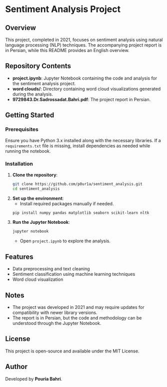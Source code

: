 # Sentiment Analysis Project

## Overview
This project, completed in 2021, focuses on sentiment analysis using natural language processing (NLP) techniques. The accompanying project report is in Persian, while this README provides an English overview.

## Repository Contents
- **project.ipynb**: Jupyter Notebook containing the code and analysis for the sentiment analysis project.
- **word clouds/**: Directory containing word cloud visualizations generated during the analysis.
- **9729843.Dr.Sadrossadat.Bahri.pdf**: The project report in Persian.

## Getting Started

### Prerequisites
Ensure you have Python 3.x installed along with the necessary libraries. If a `requirements.txt` file is missing, install dependencies as needed while running the notebook.

### Installation
1. **Clone the repository**:
   ```bash
   git clone https://github.com/p0ur1a/sentiment_analysis.git
   cd sentiment_analysis
   ```
2. **Set up the environment**:
   - Install required packages manually if needed.
   ```bash
   pip install numpy pandas matplotlib seaborn scikit-learn nltk
   ```
3. **Run the Jupyter Notebook**:
   ```bash
   jupyter notebook
   ```
   - Open `project.ipynb` to explore the analysis.

## Features
- Data preprocessing and text cleaning
- Sentiment classification using machine learning techniques
- Word cloud visualization

## Notes
- The project was developed in 2021 and may require updates for compatibility with newer library versions.
- The report is in Persian, but the code and methodology can be understood through the Jupyter Notebook.

## License
This project is open-source and available under the MIT License.

## Author
Developed by **Pouria Bahri**.

